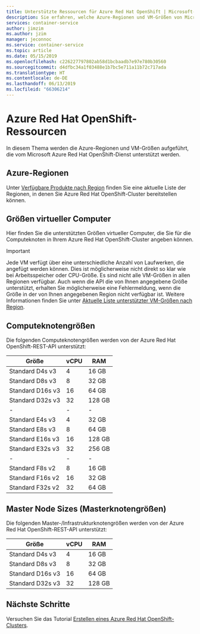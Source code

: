```yaml
---
title: Unterstützte Ressourcen für Azure Red Hat OpenShift | Microsoft-Dokumentation
description: Sie erfahren, welche Azure-Regionen und VM-Größen von Microsoft Azure Red Hat OpenShift unterstützt werden.
services: container-service
author: jimzim
ms.author: jzim
manager: jeconnoc
ms.service: container-service
ms.topic: article
ms.date: 05/15/2019
ms.openlocfilehash: c226227797802ab58d1bcbaadb7e97e780b30560
ms.sourcegitcommit: d4dfbc34a1f03488e1b7bc5e711a11b72c717ada
ms.translationtype: HT
ms.contentlocale: de-DE
ms.lasthandoff: 06/13/2019
ms.locfileid: "66306214"
---
```

# <a name="azure-red-hat-openshift-resources"></a>Azure Red Hat OpenShift-Ressourcen

In diesem Thema werden die Azure-Regionen und VM-Größen aufgeführt, die vom Microsoft Azure Red Hat OpenShift-Dienst unterstützt werden.

## <a name="azure-regions"></a>Azure-Regionen

Unter [Verfügbare Produkte nach Region](https://azure.microsoft.com/global-infrastructure/services/?products=openshift&regions=all) finden Sie eine aktuelle Liste der Regionen, in denen Sie Azure Red Hat OpenShift-Cluster bereitstellen können.

## <a name="virtual-machine-sizes"></a>Größen virtueller Computer

Hier finden Sie die unterstützten Größen virtueller Computer, die Sie für die Computeknoten in Ihrem Azure Red Hat OpenShift-Cluster angeben können.

> [!Important]
> Jede VM verfügt über eine unterschiedliche Anzahl von Laufwerken, die angefügt werden können. Dies ist möglicherweise nicht direkt so klar wie bei Arbeitsspeicher oder CPU-Größe.
> Es sind nicht alle VM-Größen in allen Regionen verfügbar. Auch wenn die API die von Ihnen angegebene Größe unterstützt, erhalten Sie möglicherweise eine Fehlermeldung, wenn die Größe in der von Ihnen angegebenen Region nicht verfügbar ist.
> Weitere Informationen finden Sie unter [Aktuelle Liste unterstützter VM-Größen nach Region](https://azure.microsoft.com/global-infrastructure/services/?products=virtual-machines).

## <a name="compute-node-sizes"></a>Computeknotengrößen

Die folgenden Computeknotengrößen werden von der Azure Red Hat OpenShift-REST-API unterstützt:

|Größe|vCPU|RAM|
|-|-|-|
|Standard D4s v3|4|16 GB|
|Standard D8s v3|8|32 GB|
|Standard D16s v3|16|64 GB|
|Standard D32s v3|32|128 GB|
|-|-|-|
|Standard E4s v3|4|32 GB|
|Standard E8s v3|8|64 GB|
|Standard E16s v3|16|128 GB|
|Standard E32s v3|32|256 GB|
|-|-|-|
|Standard F8s v2|8|16 GB|
|Standard F16s v2|16|32 GB|
|Standard F32s v2|32|64 GB|

## <a name="master-node-sizes"></a>Master Node Sizes (Masterknotengrößen)

Die folgenden Master-/Infrastrukturknotengrößen werden von der Azure Red Hat OpenShift-REST-API unterstützt:

|Größe|vCPU|RAM|
|-|-|-|
|Standard D4s v3|4|16 GB|
|Standard D8s v3|8|32 GB|
|Standard D16s v3|16|64 GB|
|Standard D32s v3|32|128 GB|

## <a name="next-steps"></a>Nächste Schritte

Versuchen Sie das Tutorial [Erstellen eines Azure Red Hat OpenShift-Clusters](tutorial-create-cluster.md).